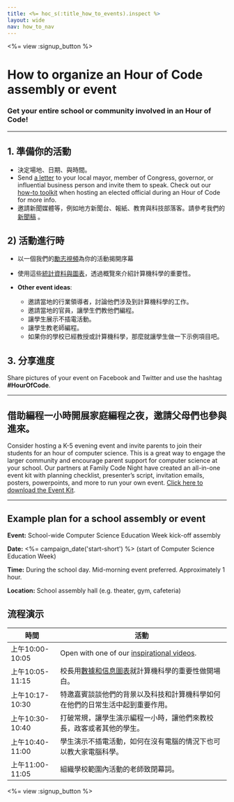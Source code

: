 ```yaml
---
title: <%= hoc_s(:title_how_to_events).inspect %>
layout: wide
nav: how_to_nav
---
```

<%= view :signup_button %>

# How to organize an Hour of Code assembly or event

### Get your entire school or community involved in an Hour of Code!

---

## 1. 準備你的活動

- 決定場地、日期、與時間。
- Send [a letter](https://hourofcode.com/promote/resources#sample-emails) to your local mayor, member of Congress, governor, or influential business person and invite them to speak. Check out our [how-to toolkit](<%=localized_file('/files/elected-official.pdf')%>) when hosting an elected official during an Hour of Code for more info.
- 邀請新聞媒體等，例如地方新聞台、報紙、教育與科技部落客。請參考我們的 [新聞稿](<%= resolve_url('/promote/press-kit') %>) 。

## 2) 活動進行時

- 以一個我們的[勵志視頻](<%= resolve_url('/promote/resources#videos') %>)為你的活動揭開序幕
- 使用這些[統計資料與圖表](<%= resolve_url('/promote/stats') %>)，透過概覽來介紹計算機科學的重要性。   
      
    
- **Other event ideas**: 
    - 邀請當地的行業領導者，討論他們涉及到計算機科學的工作。
    - 邀請當地的官員，讓學生們教他們編程。
    - 讓學生展示不插電活動。
    - 讓學生教老師編程。
    - 如果你的學校已經教授或計算機科學，那麼就讓學生做一下示例項目吧。

## 3. 分享進度

Share pictures of your event on Facebook and Twitter and use the hashtag **#HourOfCode**.

---

## 借助編程一小時開展家庭編程之夜，邀請父母們也參與進來。

Consider hosting a K-5 evening event and invite parents to join their students for an hour of computer science. This is a great way to engage the larger community and encourage parent support for computer science at your school. Our partners at Family Code Night have created an all-in-one event kit with planning checklist, presenter’s script, invitation emails, posters, powerpoints, and more to run your own event. [Click here to download the Event Kit](http://www.familycodenight.org/DownloadCodeDotOrg.html).

---

## Example plan for a school assembly or event

**Event:** School-wide Computer Science Education Week kick-off assembly

**Date:** <%= campaign_date('start-short') %> (start of Computer Science Education Week)

**Time:** During the school day. Mid-morning event preferred. Approximately 1 hour.

**Location:** School assembly hall (e.g. theater, gym, cafeteria)

## 流程演示

| 時間            | 活動                                                                                          |
| ------------- | ------------------------------------------------------------------------------------------- |
| 上午10:00-10:05 | Open with one of our [inspirational videos](<%= resolve_url('/promote/resources#videos') %>). |
| 上午10:05-11:15 | 校長用[數據和信息圖表](<%= resolve_url('/promote/stats') %>)就計算機科學的重要性做開場白。                             |
| 上午10:17-10:30 | 特邀嘉賓談談他們的背景以及科技和計算機科學如何在他們的日常生活中起到重要作用。                                                     |
| 上午10:30-10:40 | 打破常規，讓學生演示編程一小時，讓他們來教校長，政客或者其他的學生。                                                          |
| 上午10:40-11:00 | 學生演示不插電活動，如何在沒有電腦的情況下也可以教大家電腦科學。                                                            |
| 上午11:00-11:05 | 組織學校範圍內活動的老師致閉幕詞。                                                                           |

<%= view :signup_button %>